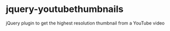 # jquery-youtubethumbnails
jQuery plugin to get the highest resolution thumbnail from a YouTube video
